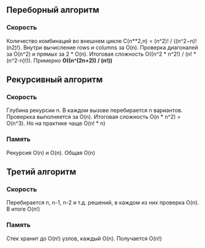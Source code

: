 ## Переборный алгоритм
### Скорость
Количество комбинаций во внешнем цикле C(n**2,n) = (n^2)! / ((n^2−n)!(n2)!). 
Внутри вычисление rows и columns за O(n). 
Проверка диагоналей за O(n^2) и прямых за 2 * O(n). 
Итоговая сложность O((n^2 * n^2!) / (n! * (n^2-n)!)). 
Примерно **O((n^(2n+2)) / (n!))**

## Рекурсивный алгоритм
### Скорость
Глубина рекурсии n. 
В каждом вызове перебирается n вариантов. 
Проверкка выполняется за O(n). Итоговая сложность O(n * n^2) = O(n^3). 
Но на практике чаще O(n! * n) 
### Память
Рекурсия O(n) и O(n). Общая O(n)

## Третий алгоритм
### Скорость
Перебирается n, n-1, n-2 и т.д. решений, в каждом из них проверка O(n). В итоге O(n!)
### Память
Стек хранит до O(n!) узлов, каждый O(n). Получается O(n!)